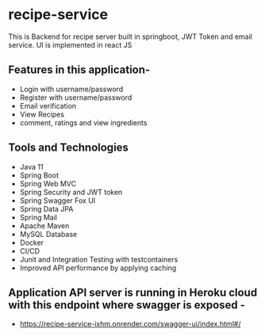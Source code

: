 # recipe-service

This is Backend for recipe server built in springboot, JWT Token and email service. UI is implemented in react JS

## Features in this application- 

- Login with username/password
- Register with username/password
- Email verification
- View Recipes
- comment, ratings and view ingredients

## Tools and Technologies

- Java 11
- Spring Boot
- Spring Web MVC
- Spring Security and JWT token
- Spring Swagger Fox UI 
- Spring Data JPA
- Spring Mail
- Apache Maven
- MySQL Database
- Docker
- CI/CD
- Junit and Integration Testing with testcontainers
- Improved API performance by applying caching

## Application API server is running in Heroku cloud with this endpoint where swagger is exposed -

- https://recipe-service-ixhm.onrender.com/swagger-ui/index.html#/
